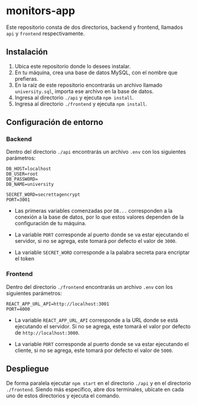 # monitors-app
Este repositorio consta de dos directorios, backend y frontend, llamados `api` y `frontend` respectivamente.

## Instalación
1. Ubica este repositorio donde lo desees instalar.
2. En tu máquina, crea una base de datos MySQL, con el nombre que prefieras.
3. En la raíz de este repositorio encontrarás un archivo llamado `university.sql`, importa ese archivo en la base de datos.
4. Ingresa al directorio `./api` y ejecuta `npm install`.
5. Ingresa al directorio `./frontend` y ejecuta `npm install`.

## Configuración de entorno
### Backend
Dentro del directorio `./api` encontrarás un archivo `.env` con los siguientes parámetros:

```
DB_HOST=localhost
DB_USER=root
DB_PASSWORD=
DB_NAME=university

SECRET_WORD=secrettagencrypt
PORT=3001
```
- Las primeras variables comenzadas por `DB...` corresponden a la conexión a la base de datos, por lo que estos valores dependen de la configuración de tu máquina.

- La variable `PORT` corresponde al puerto donde se va estar ejecutando el servidor, si no se agrega, este tomará por defecto el valor de `3000`.

- La variable `SECRET_WORD` corresponde a la palabra secreta para encriptar el token

### Frontend
Dentro del directorio `./frontend` encontrarás un archivo `.env` con los siguientes parámetros:

```
REACT_APP_URL_API=http://localhost:3001
PORT=4000
```
- La variable `REACT_APP_URL_API` corresponde a la URL donde se está ejecutando el servidor. Si no se agrega, este tomará el valor por defecto de `http://localhost:3000`.

- La variable `PORT` corresponde al puerto donde se va estar ejecutando el cliente, si no se agrega, este tomará por defecto el valor de `5000`.

## Despliegue
De forma paralela ejecutar `npm start` en el directorio `./api` y en el directorio `./frontend`. Siendo más específico, abre dos terminales, ubícate en cada uno de estos directorios y ejecuta el comando.